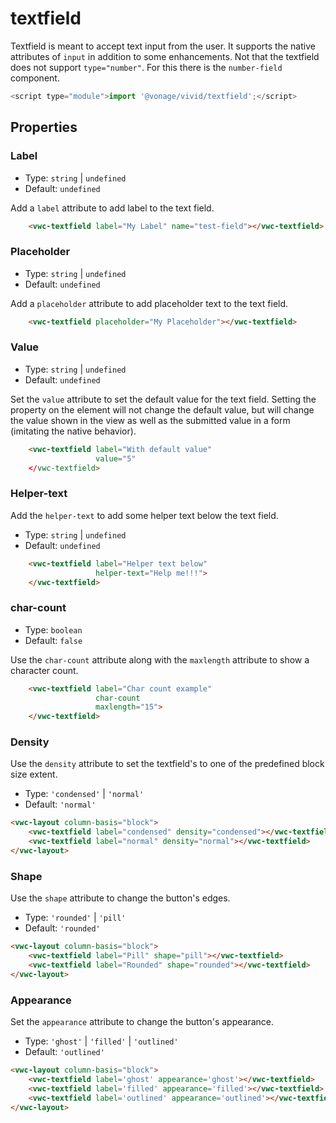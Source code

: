 # textfield

Textfield is meant to accept text input from the user. It supports the native attributes of `input` in addition to some enhancements.
Not that the textfield does not support `type="number"`. For this there is the `number-field` component.

```js
<script type="module">import '@vonage/vivid/textfield';</script>
```
## Properties

### Label
- Type: `string` | `undefined`
- Default: `undefined`

Add a `label` attribute to add label to the text field.

```html preview
    <vwc-textfield label="My Label" name="test-field"></vwc-textfield>
```

### Placeholder
- Type: `string` | `undefined`
- Default: `undefined`

Add a `placeholder` attribute to add placeholder text to the text field.

```html preview
    <vwc-textfield placeholder="My Placeholder"></vwc-textfield>
```

### Value
- Type: `string` | `undefined`
- Default: `undefined`

Set the `value` attribute to set the default value for the text field. Setting the property on the element will not change the default value, but will change the value shown in the view as well as the submitted value in a form (imitating the native behavior).

```html preview
    <vwc-textfield label="With default value"
                   value="5"
    </vwc-textfield>
```

### Helper-text

Add the `helper-text` to add some helper text below the text field.

- Type: `string` | `undefined`
- Default: `undefined`

```html preview
    <vwc-textfield label="Helper text below"
                   helper-text="Help me!!!">
    </vwc-textfield>
```

### char-count

- Type: `boolean`
- Default: `false`

Use the `char-count` attribute along with the `maxlength` attribute to show a character count.

```html preview
    <vwc-textfield label="Char count example" 
                   char-count
                   maxlength="15">
    </vwc-textfield>
```

### Density

Use the `density` attribute to set the textfield's to one of the predefined block size extent.

- Type: `'condensed'` | `'normal'`
- Default: `'normal'`

```html preview
<vwc-layout column-basis="block">
    <vwc-textfield label="condensed" density="condensed"></vwc-textfield>
    <vwc-textfield label="normal" density="normal"></vwc-textfield>
</vwc-layout>
```

### Shape

Use the `shape` attribute to change the button's edges.

- Type: `'rounded'` | `'pill'`
- Default: `'rounded'`

```html preview
<vwc-layout column-basis="block">
    <vwc-textfield label="Pill" shape="pill"></vwc-textfield>
    <vwc-textfield label="Rounded" shape="rounded"></vwc-textfield>
</vwc-layout>
```

### Appearance

Set the `appearance` attribute to change the button's appearance.

- Type: `'ghost'` | `'filled'` | `'outlined'`
- Default: `'outlined'`

```html preview
<vwc-layout column-basis="block">
    <vwc-textfield label='ghost' appearance='ghost'></vwc-textfield>
    <vwc-textfield label='filled' appearance='filled'></vwc-textfield>
    <vwc-textfield label='outlined' appearance='outlined'></vwc-textfield>
</vwc-layout>
```
